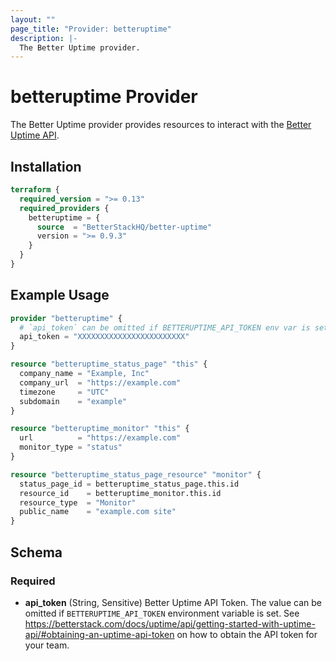 ```yaml
---
layout: ""
page_title: "Provider: betteruptime"
description: |-
  The Better Uptime provider.
---
```


# betteruptime Provider

The Better Uptime provider provides resources to interact with the [Better Uptime API](https://betterstack.com/docs/uptime/api/getting-started-with-uptime-api/).

## Installation

```terraform
terraform {
  required_version = ">= 0.13"
  required_providers {
    betteruptime = {
      source  = "BetterStackHQ/better-uptime"
      version = ">= 0.9.3"
    }
  }
}
```

## Example Usage

```terraform
provider "betteruptime" {
  # `api_token` can be omitted if BETTERUPTIME_API_TOKEN env var is set.
  api_token = "XXXXXXXXXXXXXXXXXXXXXXXX"
}

resource "betteruptime_status_page" "this" {
  company_name = "Example, Inc"
  company_url  = "https://example.com"
  timezone     = "UTC"
  subdomain    = "example"
}

resource "betteruptime_monitor" "this" {
  url          = "https://example.com"
  monitor_type = "status"
}

resource "betteruptime_status_page_resource" "monitor" {
  status_page_id = betteruptime_status_page.this.id
  resource_id    = betteruptime_monitor.this.id
  resource_type  = "Monitor"
  public_name    = "example.com site"
}
```

<!-- schema generated by tfplugindocs -->
## Schema

### Required

- **api_token** (String, Sensitive) Better Uptime API Token. The value can be omitted if `BETTERUPTIME_API_TOKEN` environment variable is set. See https://betterstack.com/docs/uptime/api/getting-started-with-uptime-api/#obtaining-an-uptime-api-token on how to obtain the API token for your team.
